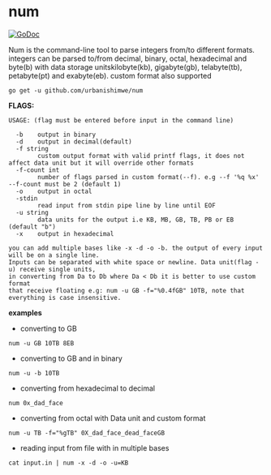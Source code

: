 # num
[![GoDoc](https://godoc.org/github.com/google/gopacket?status.svg)](https://godoc.org/github.com/urbanishimwe/num)

Num is the command-line tool to parse integers from/to different formats.
integers can be parsed to/from decimal, binary, octal, hexadecimal and byte(b) with data storage
unitskilobyte(kb), gigabyte(gb), telabyte(tb), petabyte(pt) and exabyte(eb). custom format also supported 

```
go get -u github.com/urbanishimwe/num
```

**FLAGS:**
```
USAGE: (flag must be entered before input in the command line)

  -b    output in binary
  -d    output in decimal(default)
  -f string
        custom output format with valid printf flags, it does not affect data unit but it will override other formats
  -f-count int
        number of flags parsed in custom format(--f). e.g --f '%q %x' --f-count must be 2 (default 1)
  -o    output in octal
  -stdin
        read input from stdin pipe line by line until EOF
  -u string
        data units for the output i.e KB, MB, GB, TB, PB or EB (default "b")
  -x    output in hexadecimal

you can add multiple bases like -x -d -o -b. the output of every input will be on a single line.
Inputs can be separated with white space or newline. Data unit(flag -u) receive single units,
in converting from Da to Db where Da < Db it is better to use custom format
that receive floating e.g: num -u GB -f="%0.4fGB" 10TB, note that everything is case insensitive.
```

**examples**

- converting to GB
```
num -u GB 10TB 8EB
```

- converting to GB and in binary
```
num -u -b 10TB
```

- converting from hexadecimal to decimal
```
num 0x_dad_face
```

- converting from octal with Data unit and custom format
```
num -u TB -f="%gTB" 0X_dad_face_dead_faceGB
```

- reading input from file with in multiple bases
```
cat input.in | num -x -d -o -u=KB
```
